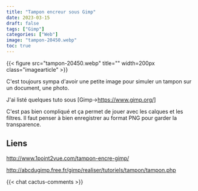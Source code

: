 ```yaml
---
title: "Tampon encreur sous Gimp"
date: 2023-03-15
draft: false
tags: ["Gimp"]
categories: ["Web"]
image: "tampon-20450.webp"
toc: true
---
```

{{< figure src="tampon-20450.webp" title="" width=200px class="imagearticle" >}}


C'est toujours sympa d'avoir une petite image pour simuler un tampon sur un document, une photo.


J'ai listé quelques tuto sous  [Gimp->https://www.gimp.org/]

C'est pas bien compliqué et ça permet de jouer avec les calques et les filtres.
Il faut penser à bien enregistrer au format PNG pour garder la transparence.

## Liens
http://www.1point2vue.com/tampon-encre-gimp/

http://abcdugimp.free.fr/gimp/realiser/tutoriels/tampon/tampon.php


{{< chat cactus-comments >}}

